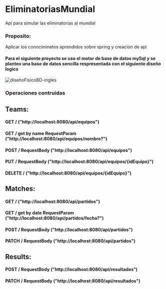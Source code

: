 # EliminatoriasMundial
Api para simular las eliminatorias al mundial

### Proposito:

Aplicar los conociminetos aprendidos sobre spring y creacion de api

#### Para el siguiente proyecto se uso el motor de base de datos mySql y se planteo una base de datos sencilla respresentada con el siguiente diseño logico

![diseñoFisicoBD-ingles](https://github.com/diego-Ballesteros/EliminatoriasMundial/assets/114629529/c76587a9-2977-4b61-a722-2609a177dc7a)


### Operaciones contruidas 

## Teams:
#### GET / ("http://localhost:8080/api/equipos")
#### GET / get by name RequestParam ("http://localhost:8080/api/equipos/nombre?")
#### POST / RequestBody ("http://localhost:8080/api/equipos")
#### PUT / RequestBody ("http://localhost:8080/api/equipos/{idEquipo}")
#### DELETE / ("http://localhost:8080/api/equipos/{idEquipo}")

## Matches:
#### GET / ("http://localhost:8080/api/partidos")
#### GET / get by date RequestParam ("http://localhost:8080/api/partidos/fecha?")
#### POST / RequestBody ("http://localhost:8080/api/partidos")
#### PATCH / RequestBody ("http://localhost:8080/api/partidos")

## Results:
#### POST / RequestBody ("http://localhost:8080/api/resultados")
#### PATCH / RequestBody ("http://localhost:8080/api/resultados")

